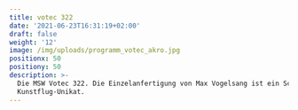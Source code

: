 ```yaml
---
title: votec 322
date: '2021-06-23T16:31:19+02:00'
draft: false
weight: '12'
image: /img/uploads/programm_votec_akro.jpg
positionx: 50
positiony: 50
description: >-
  Die MSW Votec 322. Die Einzelanfertigung von Max Vogelsang ist ein Schweizer
  Kunstflug-Unikat.
---
```


